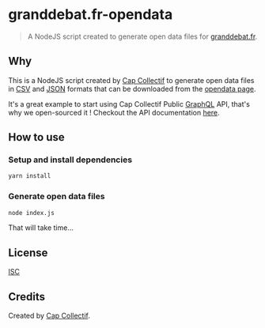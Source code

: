 # granddebat.fr-opendata

> A NodeJS script created to generate open data files for [granddebat.fr](https://granddebat.fr/).

## Why

This is a NodeJS script created by [Cap Collectif](http://cap-collectif.com) to generate open data files in [CSV](https://en.wikipedia.org/wiki/Comma-separated_values) and [JSON](https://en.wikipedia.org/wiki/JSON) formats that can be downloaded from the
[opendata page](https://granddebat.fr/pages/donnees-ouvertes).

It's a great example to start using Cap Collectif Public [GraphQL](https://graphql.org/) API, that's why we open-sourced it ! Checkout the API documentation [here](https://granddebat.fr/developer).

## How to use

### Setup and install dependencies

```sh
yarn install
```

### Generate open data files

```sh
node index.js
```

That will take time…


## License

[ISC](LICENSE)

## Credits

Created by [Cap Collectif](http://cap-collectif.com).